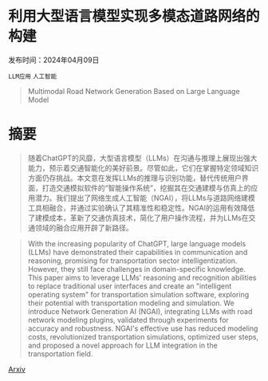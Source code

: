 # 利用大型语言模型实现多模态道路网络的构建

发布时间：2024年04月09日

`LLM应用` `人工智能`

> Multimodal Road Network Generation Based on Large Language Model

# 摘要

> 随着ChatGPT的风靡，大型语言模型（LLMs）在沟通与推理上展现出强大能力，预示着交通智能化的美好前景。尽管如此，它们在掌握特定领域知识方面仍存挑战。本文意在发挥LLMs的推理与识别功能，替代传统用户界面，打造交通模拟软件的“智能操作系统”，挖掘其在交通建模与仿真上的应用潜力。我们提出了网络生成人工智能（NGAI），将LLMs与道路网络建模工具相融合，并通过实验确认了其精准性和稳定性。NGAI的运用有效降低了建模成本，革新了交通仿真技术，简化了用户操作流程，并为LLMs在交通领域的融合应用开辟了新路径。

> With the increasing popularity of ChatGPT, large language models (LLMs) have demonstrated their capabilities in communication and reasoning, promising for transportation sector intelligentization. However, they still face challenges in domain-specific knowledge. This paper aims to leverage LLMs' reasoning and recognition abilities to replace traditional user interfaces and create an "intelligent operating system" for transportation simulation software, exploring their potential with transportation modeling and simulation. We introduce Network Generation AI (NGAI), integrating LLMs with road network modeling plugins, validated through experiments for accuracy and robustness. NGAI's effective use has reduced modeling costs, revolutionized transportation simulations, optimized user steps, and proposed a novel approach for LLM integration in the transportation field.

[Arxiv](https://arxiv.org/abs/2404.06227)